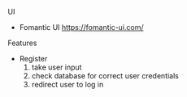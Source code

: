 UI
- Fomantic UI
https://fomantic-ui.com/


Features

- Register
    1. take user input
    2. check database for correct user credentials
    3. redirect user to log in